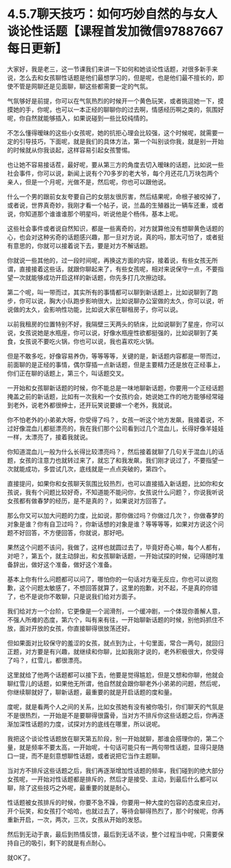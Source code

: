 # 4.5.7聊天技巧：如何巧妙自然的与女人谈论性话题【课程首发加微信97887667每日更新】

大家好，我是老三，这一节课我们来讲一下如何和她谈论性话题，对很多新手来说，怎么去和女孩聊性话题是他们最想学习的，但是呢，也是他们最不擅长的，即使不管是网聊还是见面聊，聊这些都需要一定的气氛。

气氛够好是前提，你可以在气氛热烈的时候开一个黄色玩笑，或者挑逗她一下，摸摸她的手，你呢，也可以一本正经的聊聊你的过去啊，情感经历啊之类的，氛围好呢，你自然就能够插入，如果说碰到一些比较纯情的。

不怎么懂得暧昧的这些小女孩呢，她的抗拒心理会比较强，这个时候呢，就需要一定的引导技巧，下面呢，就是我们的具体方法，第一个叫别谈你我，就是别一开始的时候就从你我谈起，这样容易引起女孩警惕。

也让她不容易接话茬，最好呢，要从第三方的角度去切入暧昧的话题，比如说一些社会事件，你可以说，新闻上说有个70多岁的老大爷，每个月还花几万块包两个亲人，但是一个月呢，光做不是，然后呢，你也可以跟他说。

什么一个男的跟前女友夸要自己的女朋友很厉害，然后结果呢，命根子被咬掉了，或者说，世界真奇妙，我刚才看一个帖子，说，兰晶的生殖器比一辆车还重，或者说，你知道那个谁谁谁那个明星吗，听说他是个杨伟，基本上呢。

这些社会事件或者说自然知识，都是一些离奇的，对方就算他没有想聊黄色话题的心，也会对这种劣奇的话题感兴趣，那一旦对方说，真的吗，那太可怕了，或者挺有意思的，你就可以接着说下去，要是对方不解话题。

你就说一些其他的，过一段时间呢，再换这方面的内容，接着说，有些女孩无所谓，直接接着这些话，就跟你聊起来了，有些女孩呢，相对来说保守一点，不要指望一次就能够成功开启这样的新话题，你先多打几次擦边球。

第二个呢，叫一带而过，其实所有的事情都可以聊到新话题上，比如说聊到了跑步，你可以说，胸大小队跑步影响很大，比如说聊办公室做的太久，你可以说，听说做的太久，会影响性功能，比如说大家在聊租房子，你可以说。

以前我租房的位置特别不好，我隔壁三天两头的轿床，比如说聊到了星座，你可以说，女孩说她是水瓶座，你可以说，好像水瓶座性欲都挺强的，比如说聊到了美食，女孩说不要吃火锅，你也可以说，我也喜欢吃火锅。

但是不敢多吃，好像容易养伪，等等等等，关键的是，新话题内容都是一带而过，前面聊的是正经的事情，偶尔穿插一点新话题，但是主要精力还是放在正经事上，你们正在聊的话题上，第三个，叫话题交叉。

一开始和女孩聊新话题的时候，你不能总是一味地聊新话题，你要用一个正经话题掩盖之前的新话题，比如有一次我和一个女孩约会，她说她工作的地方能够经常碰到老外，说老外都很绅士，还开玩笑说要嫁一个老外，我就说。

你不怕老外的小弟弟大呀，你受得了吗？，女孩一听这个地方发飙，我接着说，不过好像混血儿都挺漂亮的，我在我们那个公司看到过几个混血儿，长得好像羊娃娃一样，太漂亮了，接着我就说。

你知道混血儿一般为什么长得比较漂亮吗？，然后接着就聊了几句关于混血儿的话题，女孩的注意力也就转过来了，就忘了和我发飙，我们刚才说过了，不要指望一次就能成功，多尝试几次，底线就是一点点突破的，第四个。

直接提问，如果你和女孩聊天氛围比较热烈，也可以直接插入新话题，比如你和女孩说，我有个问题比较好奇，不知道能不能问你，女孩说什么问题？，你说我听说女孩都有做春梦的经历，是不是真的？，如果说对方回答了。

那么你又可以加大问题的力度，比如说，那你做过吗？你做过几次？，你做春梦的对象是谁？你有自卫过吗？，你新话想的对象是谁？等等等等，如果对方说这个问题不好回答，不方便回答，你就说，那好吧。

果然这个问题不该问，我做了，这样也就圆过去了，毕竟好奇心嘛，每个人都有，对吧？，第五个，就主动辞出，和女孩聊新话题，一开始试探的时候，记得随时准备辞出，做好这个准备，做好这个准备。

基本上你有什么问题都可以问了，哪怕你的一句话对方毫无反应，你也可以说抱歉，这个问题太敏感了，不想回答就算了，这里的抱歉，对不起，不是真的你错了，也不是说你不敢聊，只是说我们给对方面子。

我们给对方一个台阶，它更像是一个润滑剂，一个缓冲剧，一个体现你善解人意，不强人所难的态度，第六个，叫有来有往，一开始聊新话题的时候，别他妈抓住不放，面对开放的女孩，你直接聊得很放荡还好。

但如果面对比较保守的羞涩的女孩，就点到为止，十句里面，常合一两句，就回归正题，对方要是有兴趣，就继续和你聊，比如我刚才说的，老外积极很大，你受得了吗？，红雪儿，都很漂亮。

这里就给了他两个话题都可以接下去，他要是觉得尴尬，但是又想和你聊，他就会聊红雪儿的话题，如果他无所谓，他自然就会跟你聊老外小弟弟的问题，然后呢，你继续聊就好了，聊新话题，最重要的就是开启话题的度和量。

度呢，就是看两个人之间的关系，比如女孩她有没有被你吸引，你们聊天的气氛是不是很热烈，一开始是不是要聊得很露骨，当对方不排斥你这些话题之后，你再逐渐加深性话题的力度，试探对方的底线在哪里，所以说呢。

我把这个谈论性话题放在聊天第五阶段，别一开始就聊，那谁会搭理你的，第二个量，就是频率不要太高，一开始呢，十句话可能只有一两句带性话题，显得只是随口一提，而不是刻意想聊性话题，或者说把它当作主题聊。

当对方不排斥这些话题之后，我们再逐渐增加性话题的频率，我们碰到的绝大部分女孩呢，一开始对性话题都是排斥的，然后才是接受、主动，到最后什么都可以聊，除了这些技巧之外呢，最重要的就是耐心。

性话题被女孩排斥的时候，你要不急不躁，你要用一种大度的包容的态度来应对，开个玩笑，和女孩打个哈哈，也就过去了，等待会聊得热烈了，那个时候呢，你再重新开启，一次，两次，三次，女孩从开始的发怒。

然后到无动于衷，最后到热情反馈，最后到无话不谈，整个过程当中呢，只需要保持自己的吸引，剩下的就是有点耐心。

就OK了。